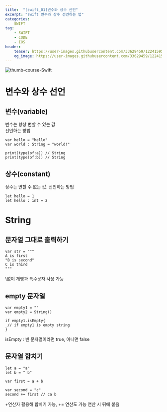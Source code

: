 ```yaml
---
title:  "[swift_01]변수와 상수 선언"
excerpt: "swift 변수와 상수 선언하는 법"
categories:
    SWIFT
tag:
    - SWIFT
    - CODE
    - IOS
header:
    teaser: https://user-images.githubusercontent.com/33629459/122415954-4a79ca00-cfc3-11eb-8cc5-dad9c9209a26.jpg
    og_image: https://user-images.githubusercontent.com/33629459/122415954-4a79ca00-cfc3-11eb-8cc5-dad9c9209a26.jpg
---
```

![thumb-course-Swift](https://user-images.githubusercontent.com/33629459/122415954-4a79ca00-cfc3-11eb-8cc5-dad9c9209a26.jpg)


# 변수와 상수 선언

## 변수(variable)
변수는 항상 변할 수 있는 값  
선언하는 방법

```
var hello = "hello"
var world : String = "world!"

print(type(of:a)) // String
print(type(of:b)) // String
```

## 상수(constant)
상수는 변할 수 없는 값.
선언하는 방법  
```
let hello = 1
let hello : int = 2
```

# String
## 문자열 그대로 출력하기
```
var str = """
A is first
"B is second"
C is third
"""
```
\없이 개행과 특수문자 사용 가능

## empty 문자열
```
var empty1 = ""
var empty2 = String()

if empty1.isEmpty{
 // if empty1 is empty string
}
```
isEmpty : 빈 문자열이라면 true, 아니면 false

## 문자열 합치기
```
let a = "a"
let b = " b"

var first = a + b

var second = "c"
second += first // ca b
```
+연산자 활용해 합치기 가능, += 연산도 가능 연산 시 뒤에 붙음
